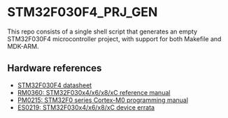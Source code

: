 # STM32F030F4_PRJ_GEN
This repo consists of a single shell script that generates an empty STM32F030F4 microcontroller project, with support for both Makefile and MDK-ARM.

## Hardware references

* [STM32F030F4 datasheet](https://www.st.com/resource/en/datasheet/stm32f030f4.pdf)
* [RM0360: STM32F030x4/x6/x8/xC reference manual](https://www.st.com/resource/en/reference_manual/dm00091010-stm32f030x4-x6-x8-xc-and-stm32f070x6-xb-advanced-arm-based-32-bit-mcus-stmicroelectronics.pdf)
* [PM0215: STM32F0 series Cortex-M0 programming manual](https://www.st.com/resource/en/programming_manual/dm00051352-stm32f0xxx-cortexm0-programming-manual-stmicroelectronics.pdf)
* [ES0219: STM32F030x4/x6/x8/xC device errata](https://www.st.com/resource/en/errata_sheet/es0219-stm32f030x4x6x8xc-device-errata-stmicroelectronics.pdf)

